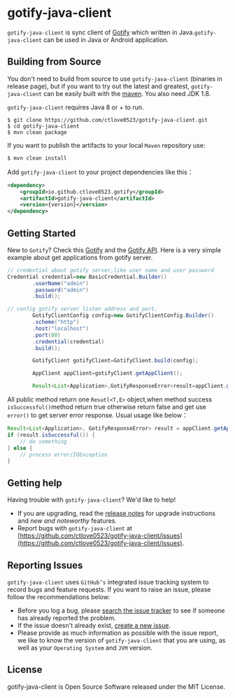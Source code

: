# gotify-java-client

`gotify-java-client` is sync client of [Gotify](https://gotify.net/) which written in Java.`gotify-java-client` can be
used in Java or Android application.

## Building from Source

You don't need to build from source to use `gotify-java-client` (binaries in release page), but if you want to try out
the latest and greatest, `gotify-java-client` can be easily built with the [maven](https://maven.apache.org/). You also
need JDK 1.8.

`gotify-java-client` requires Java 8 or + to run.

~~~shell
$ git clone https://github.com/ctlove0523/gotify-java-client.git
$ cd gotify-java-client
$ mvn clean package
~~~

If you want to publish the artifacts to your local `Maven` repository use:

~~~shell
$ mvn clean install
~~~

Add `gotify-java-client` to your project dependencies like this：

~~~xml
<dependency>
	<groupId>io.github.ctlove0523.gotify</groupId>
	<artifactId>gotify-java-client</artifactId>
	<version>{version}</version>
</dependency>
~~~

## Getting Started

New to `Gotify`? Check this [Gotify](https://gotify.net/) and the [Gotify API](https://gotify.net/api-docs). Here is a
very simple example about get applications from gotify server.

```java
// credential about gotify server,like user name and user password
Credential credential=new BasicCredential.Builder()
		.userName("admin")
		.password("admin")
		.build();

// config gotify server listen address and port.
		GotifyClientConfig config=new GotifyClientConfig.Builder()
		.scheme("http")
		.host("localhost")
		.port(80)
		.credential(credential)
		.build();

		GotifyClient gotifyClient=GotifyClient.build(config);

		AppClient appClient=gotifyClient.getAppClient();

		Result<List<Application>,GotifyResponseError>result=appClient.getApplications();
```

All public method return one `Resutl<T,E>` object,when method success `isSuccessful()`method return true otherwise
return false and get use `error()` to get server error response. Usual usage like below：

~~~java
Result<List<Application>, GotifyResponseError> result = appClient.getApplications();
if (result.isSuccessful()) {
	// do something
} else {
	// process error/IOException
}
~~~

## Getting help

Having trouble with `gotify-java-client`? We'd like to help!

* If you are upgrading, read the [release notes](https://github.com/ctlove0523/gotify-java-client/releases) for upgrade
  instructions and *new and noteworthy* features.
* Report bugs with `gotify-java-client`
  at [https://github.com/ctlove0523/gotify-java-client/issues](https://github.com/ctlove0523/gotify-java-client/issues).

## Reporting Issues

`gotify-java-client` uses `GitHub’s` integrated issue tracking system to record bugs and feature requests. If you want
to raise an issue, please follow the recommendations below:

* Before you log a bug,
  please [search the issue tracker](https://github.com/ctlove0523/gotify-java-client/search?type=Issues) to see if
  someone has already reported the problem.
* If the issue doesn't already
  exist, [create a new issue](https://github.com/ctlove0523/gotify-java-client/issues/new/choose).
* Please provide as much information as possible with the issue report, we like to know the version
  of `gotify-java-client` that you are using, as well as your `Operating System` and
  `JVM` version.

## License

gotify-java-client is Open Source Software released under the MIT License.
